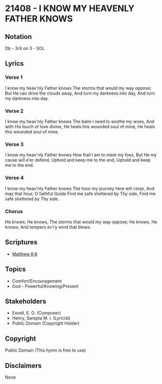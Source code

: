 # 21408 - I KNOW MY HEAVENLY FATHER KNOWS

## Notation

Db - 3/4 on 3 - SOL

## Lyrics

### Verse 1

I know my heav'nly Father knows The storms that would my way oppose; But He can drive the clouds away, And turn my darkness into day, And turn my darkness into day.

### Verse 2

I know my heav'nly Father knows The balm I need to soothe my woes, And with His touch of love divine, He heals this wounded soul of mine, He heals this wounded soul of mine.

### Verse 3

I know my heav'nly Father knows How frail I am to meet my foes, But He my cause will e'er defend, Uphold and keep me to the end, Uphold and keep me to the end.

### Verse 4

I know my heav'nly Father knows The hour my journey here will close, And may that hour, O faithful Guide Find me safe sheltered by Thy side, Find me safe sheltered by Thy side.

### Chorus

He knows, He knows, The storms that would my way oppose; He knows, He knows, And tempers ev'ry wind that blows.


## Scriptures

- [Matthew 6:8](https://www.biblegateway.com/passage/?search=Matthew%206%3A8)

## Topics

- Comfort/Encouragement
- God - Powerful/Knowing/Present

## Stakeholders

- Excell, E. O. (Composer)
- Henry, Sarepta M. I. (Lyricist)
- Public Domain (Copyright Holder)

## Copyright

Public Domain
(This hymn is free to use)

## Disclaimers

None

